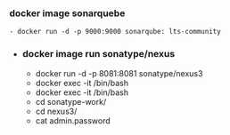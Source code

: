 ### docker image sonarquebe
	- docker run -d -p 9000:9000 sonarqube: lts-community
- ### docker image run sonatype/nexus
	- docker run -d -p 8081:8081 sonatype/nexus3
	- docker exec -it /bin/bash
	- docker exec -it <CONTAINER ID> /bin/bash
	- cd sonatype-work/
	- cd nexus3/
	- cat admin.password